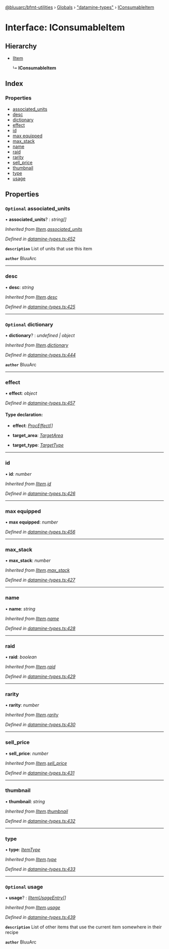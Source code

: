 [@bluuarc/bfmt-utilities](../README.md) › [Globals](../globals.md) › ["datamine-types"](../modules/_datamine_types_.md) › [IConsumableItem](_datamine_types_.iconsumableitem.md)

# Interface: IConsumableItem

## Hierarchy

* [IItem](_datamine_types_.iitem.md)

  ↳ **IConsumableItem**

## Index

### Properties

* [associated_units](_datamine_types_.iconsumableitem.md#optional-associated_units)
* [desc](_datamine_types_.iconsumableitem.md#desc)
* [dictionary](_datamine_types_.iconsumableitem.md#optional-dictionary)
* [effect](_datamine_types_.iconsumableitem.md#effect)
* [id](_datamine_types_.iconsumableitem.md#id)
* [max equipped](_datamine_types_.iconsumableitem.md#max-equipped)
* [max_stack](_datamine_types_.iconsumableitem.md#max_stack)
* [name](_datamine_types_.iconsumableitem.md#name)
* [raid](_datamine_types_.iconsumableitem.md#raid)
* [rarity](_datamine_types_.iconsumableitem.md#rarity)
* [sell_price](_datamine_types_.iconsumableitem.md#sell_price)
* [thumbnail](_datamine_types_.iconsumableitem.md#thumbnail)
* [type](_datamine_types_.iconsumableitem.md#type)
* [usage](_datamine_types_.iconsumableitem.md#optional-usage)

## Properties

### `Optional` associated_units

• **associated_units**? : *string[]*

*Inherited from [IItem](_datamine_types_.iitem.md).[associated_units](_datamine_types_.iitem.md#optional-associated_units)*

*Defined in [datamine-types.ts:452](https://github.com/BluuArc/bfmt-utilities/blob/502c544/src/datamine-types.ts#L452)*

**`description`** List of units that use this item

**`author`** BluuArc

___

###  desc

• **desc**: *string*

*Inherited from [IItem](_datamine_types_.iitem.md).[desc](_datamine_types_.iitem.md#desc)*

*Defined in [datamine-types.ts:425](https://github.com/BluuArc/bfmt-utilities/blob/502c544/src/datamine-types.ts#L425)*

___

### `Optional` dictionary

• **dictionary**? : *undefined | object*

*Inherited from [IItem](_datamine_types_.iitem.md).[dictionary](_datamine_types_.iitem.md#optional-dictionary)*

*Defined in [datamine-types.ts:444](https://github.com/BluuArc/bfmt-utilities/blob/502c544/src/datamine-types.ts#L444)*

**`author`** BluuArc

___

###  effect

• **effect**: *object*

*Defined in [datamine-types.ts:457](https://github.com/BluuArc/bfmt-utilities/blob/502c544/src/datamine-types.ts#L457)*

#### Type declaration:

* **effect**: *[ProcEffect](../modules/_datamine_types_.md#proceffect)[]*

* **target_area**: *[TargetArea](../enums/_datamine_types_.targetarea.md)*

* **target_type**: *[TargetType](../enums/_datamine_types_.targettype.md)*

___

###  id

• **id**: *number*

*Inherited from [IItem](_datamine_types_.iitem.md).[id](_datamine_types_.iitem.md#id)*

*Defined in [datamine-types.ts:426](https://github.com/BluuArc/bfmt-utilities/blob/502c544/src/datamine-types.ts#L426)*

___

###  max equipped

• **max equipped**: *number*

*Defined in [datamine-types.ts:456](https://github.com/BluuArc/bfmt-utilities/blob/502c544/src/datamine-types.ts#L456)*

___

###  max_stack

• **max_stack**: *number*

*Inherited from [IItem](_datamine_types_.iitem.md).[max_stack](_datamine_types_.iitem.md#max_stack)*

*Defined in [datamine-types.ts:427](https://github.com/BluuArc/bfmt-utilities/blob/502c544/src/datamine-types.ts#L427)*

___

###  name

• **name**: *string*

*Inherited from [IItem](_datamine_types_.iitem.md).[name](_datamine_types_.iitem.md#name)*

*Defined in [datamine-types.ts:428](https://github.com/BluuArc/bfmt-utilities/blob/502c544/src/datamine-types.ts#L428)*

___

###  raid

• **raid**: *boolean*

*Inherited from [IItem](_datamine_types_.iitem.md).[raid](_datamine_types_.iitem.md#raid)*

*Defined in [datamine-types.ts:429](https://github.com/BluuArc/bfmt-utilities/blob/502c544/src/datamine-types.ts#L429)*

___

###  rarity

• **rarity**: *number*

*Inherited from [IItem](_datamine_types_.iitem.md).[rarity](_datamine_types_.iitem.md#rarity)*

*Defined in [datamine-types.ts:430](https://github.com/BluuArc/bfmt-utilities/blob/502c544/src/datamine-types.ts#L430)*

___

###  sell_price

• **sell_price**: *number*

*Inherited from [IItem](_datamine_types_.iitem.md).[sell_price](_datamine_types_.iitem.md#sell_price)*

*Defined in [datamine-types.ts:431](https://github.com/BluuArc/bfmt-utilities/blob/502c544/src/datamine-types.ts#L431)*

___

###  thumbnail

• **thumbnail**: *string*

*Inherited from [IItem](_datamine_types_.iitem.md).[thumbnail](_datamine_types_.iitem.md#thumbnail)*

*Defined in [datamine-types.ts:432](https://github.com/BluuArc/bfmt-utilities/blob/502c544/src/datamine-types.ts#L432)*

___

###  type

• **type**: *[ItemType](../enums/_datamine_types_.itemtype.md)*

*Inherited from [IItem](_datamine_types_.iitem.md).[type](_datamine_types_.iitem.md#type)*

*Defined in [datamine-types.ts:433](https://github.com/BluuArc/bfmt-utilities/blob/502c544/src/datamine-types.ts#L433)*

___

### `Optional` usage

• **usage**? : *[IItemUsageEntry](_datamine_types_.iitemusageentry.md)[]*

*Inherited from [IItem](_datamine_types_.iitem.md).[usage](_datamine_types_.iitem.md#optional-usage)*

*Defined in [datamine-types.ts:439](https://github.com/BluuArc/bfmt-utilities/blob/502c544/src/datamine-types.ts#L439)*

**`description`** List of other items that use the current item somewhere in their recipe

**`author`** BluuArc
